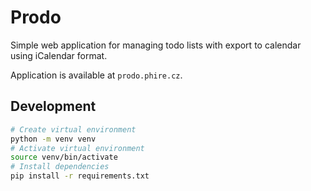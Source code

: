 # Prodo
Simple web application for managing todo lists with export to calendar using iCalendar format.

Application is available at `prodo.phire.cz`.

## Development
```bash
# Create virtual environment
python -m venv venv
# Activate virtual environment
source venv/bin/activate
# Install dependencies
pip install -r requirements.txt
```
